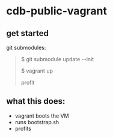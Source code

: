 cdb-public-vagrant
=====================

get started
-------------
git submodules:
> $ git submodule update --init 
>
> $ vagrant up
>
> profit


what this does:
----------------
* vagrant boots the VM 
* runs bootstrap.sh 
* profits
